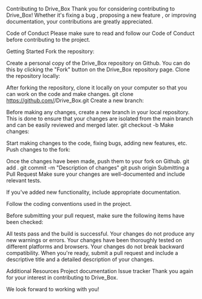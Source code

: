 Contributing to Drive_Box
Thank you for considering contributing to Drive_Box!
Whether it's fixing a bug , proposing a new feature , or improving documentation, your contributions are greatly appreciated.

Code of Conduct
Please make sure to read and follow our Code of Conduct before contributing to the project.

Getting Started
Fork the repository:

Create a personal copy of the Drive_Box repository on Github.
You can do this by clicking the "Fork" button on the Drive_Box repository page.
Clone the repository locally:

After forking the repository, clone it locally on your computer so that you can work on the code and make changes.
git clone https://github.com/<YOUR-USERNAME>/Drive_Box.git
Create a new branch:

Before making any changes, create a new branch in your local repository.
This is done to ensure that your changes are isolated from the main branch and can be easily reviewed and merged later.
git checkout -b <branch-name>
Make changes:

Start making changes to the code, fixing bugs, adding new features, etc.
Push changes to the fork:

Once the changes have been made, push them to your fork on Github.
git add .
git commit -m "Description of changes"
git push origin <branch-name>
Submitting a Pull Request
Make sure your changes are well-documented and include relevant tests.

If you've added new functionality, include appropriate documentation.

Follow the coding conventions used in the project.

Before submitting your pull request, make sure the following items have been checked:

All tests pass and the build is successful.
Your changes do not produce any new warnings or errors.
Your changes have been thoroughly tested on different platforms and browsers.
Your changes do not break backward compatibility.
When you're ready, submit a pull request and include a descriptive title and a detailed description of your changes.

Additional Resources
Project documentation
Issue tracker
Thank you again for your interest in contributing to Drive_Box.

We look forward to working with you!
